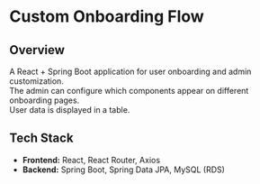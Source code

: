 # Custom Onboarding Flow

## Overview  
A React + Spring Boot application for user onboarding and admin customization.  
The admin can configure which components appear on different onboarding pages.  
User data is displayed in a table.  

## Tech Stack  
- **Frontend:** React, React Router, Axios
- **Backend:** Spring Boot, Spring Data JPA, MySQL (RDS)  
